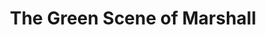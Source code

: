 ---
title: "The Green Scene of Marshall"
url: /marshall/the-green-scene-of-marshall/
shop: clothes
---